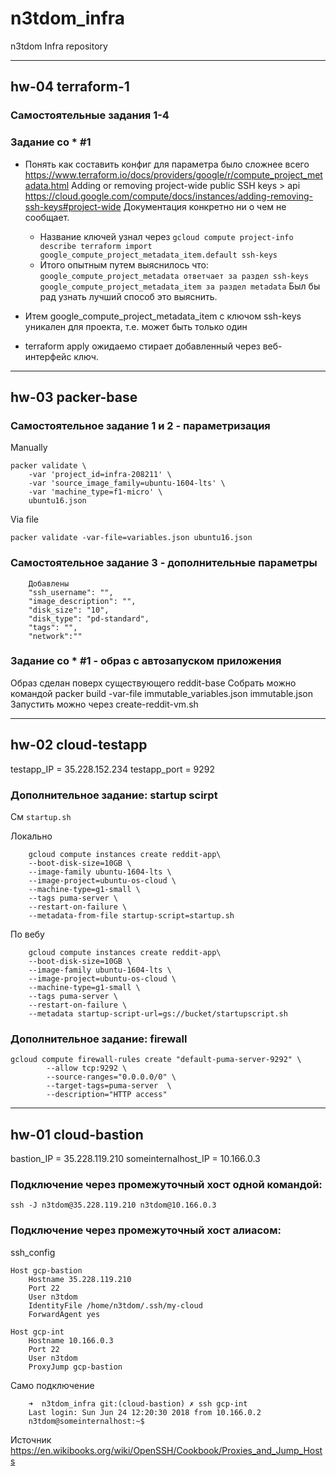 # n3tdom_infra
n3tdom Infra repository

---

## hw-04 terraform-1

### Самостоятельные задания 1-4
    

### Задание со * #1
- Понять как составить конфиг для параметра было сложнее всего
    https://www.terraform.io/docs/providers/google/r/compute_project_metadata.html
    Adding or removing project-wide public SSH keys > api
    https://cloud.google.com/compute/docs/instances/adding-removing-ssh-keys#project-wide
    Документация конкретно ни о чем не сообщает.
    - Название ключей узнал через
    `gcloud compute project-info describe
    terraform import google_compute_project_metadata_item.default ssh-keys`
    - Итого опытным путем выяснилось что:
    `google_compute_project_metadata ответчает за раздел ssh-keys
    google_compute_project_metadata_item за раздел metadata`
    Был бы рад узнать лучший способ это выяснить.
    
- Итем google_compute_project_metadata_item с ключом ssh-keys уникален для проекта, т.е. может быть только один
- terraform apply ожидаемо стирает добавленный через веб-интерфейс ключ.


---

## hw-03 packer-base

### Самостоятельное задание 1 и 2 - параметризация
Manually

    packer validate \
        -var 'project_id=infra-208211' \
        -var 'source_image_family=ubuntu-1604-lts' \
        -var 'machine_type=f1-micro' \
        ubuntu16.json

Via file

    packer validate -var-file=variables.json ubuntu16.json

### Самостоятельное задание 3 - дополнительные параметры
        Добавлены
        "ssh_username": "",
        "image_description": "",
        "disk_size": "10",
        "disk_type": "pd-standard",
        "tags": "",
        "network":""

### Задание со * #1 - образ с автозапуском приложения

Образ сделан поверх существующего reddit-base
Собрать можно командой packer build -var-file immutable_variables.json immutable.json
Запустить можно через create-reddit-vm.sh

---

## hw-02 cloud-testapp
testapp_IP = 35.228.152.234
testapp_port = 9292

### Дополнительное задание: startup scirpt
См ``startup.sh``

Локально

        gcloud compute instances create reddit-app\
        --boot-disk-size=10GB \
        --image-family ubuntu-1604-lts \
        --image-project=ubuntu-os-cloud \
        --machine-type=g1-small \
        --tags puma-server \
        --restart-on-failure \
        --metadata-from-file startup-script=startup.sh

По вебу

        gcloud compute instances create reddit-app\
        --boot-disk-size=10GB \
        --image-family ubuntu-1604-lts \
        --image-project=ubuntu-os-cloud \
        --machine-type=g1-small \
        --tags puma-server \
        --restart-on-failure \
        --metadata startup-script-url=gs://bucket/startupscript.sh

### Дополнительное задание: firewall

    gcloud compute firewall-rules create "default-puma-server-9292" \
            --allow tcp:9292 \
            --source-ranges="0.0.0.0/0" \
            --target-tags=puma-server  \
            --description="HTTP access"

---

## hw-01 cloud-bastion
bastion_IP = 35.228.119.210
someinternalhost_IP = 10.166.0.3

### Подключение через промежуточный хост одной командой:
    ssh -J n3tdom@35.228.119.210 n3tdom@10.166.0.3

### Подключение через промежуточный хост алиасом:
ssh_config

    Host gcp-bastion
        Hostname 35.228.119.210
        Port 22
        User n3tdom
        IdentityFile /home/n3tdom/.ssh/my-cloud
        ForwardAgent yes

    Host gcp-int
        Hostname 10.166.0.3
        Port 22
        User n3tdom
        ProxyJump gcp-bastion

Само подключение

        ➜  n3tdom_infra git:(cloud-bastion) ✗ ssh gcp-int
        Last login: Sun Jun 24 12:20:30 2018 from 10.166.0.2
        n3tdom@someinternalhost:~$ 

Источник https://en.wikibooks.org/wiki/OpenSSH/Cookbook/Proxies_and_Jump_Hosts